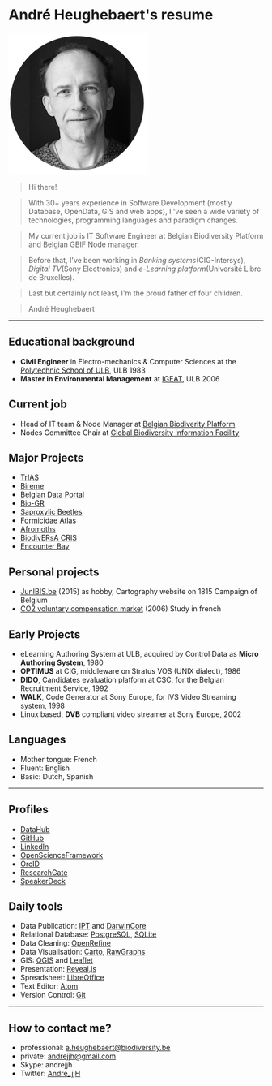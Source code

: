 # André Heughebaert's resume
![me](images/andrejjh.png)
>Hi there!

>With 30+ years experience in Software Development (mostly Database, OpenData, GIS and web apps), I 've seen a wide variety of technologies, programming languages and paradigm changes.

>My current job is IT Software Engineer at Belgian Biodiversity Platform and Belgian GBIF Node manager.

>Before that, I've been working in *Banking systems*(CIG-Intersys), *Digital TV*(Sony Electronics) and *e-Learning platform*(Université Libre de Bruxelles).

>Last but certainly not least, I'm the proud father of four children.

>André Heughebaert

---
## Educational background
- **Civil Engineer** in Electro-mechanics & Computer Sciences at the [Polytechnic School of ULB](http://www.ulb.ac.be/facs/polytech/), ULB 1983
- **Master in Environmental Management** at [IGEAT](http://igeat.ulb.ac.be/), ULB 2006


## Current job
- Head of IT team & Node Manager at [Belgian Biodiverity Platform](http://www.biodiversity.be)
- Nodes Committee Chair at [Global Biodiversity Information Facility](http://www.gbif.org)

## Major Projects
- [TrIAS](https://osf.io/7dpgr/)
- [Bireme](https://osf.io/ae4nq/)
- [Belgian Data Portal](http://data.biodiversity.be/)
- [Bio-GR](http://www.bio-gr.eu/)
- [Saproxylic Beetles](http://projects.biodiversity.be/beetles)
- [Formicidae Atlas](http://www.formicidae-atlas.be/)
- [Afromoths](http://www.afromoths.net/)
- [BiodivERsA CRIS](http://www.biodiversa.org/database/)
- [Encounter Bay](http://www.gbif.org/project/2015-ala-internationalization)

## Personal projects
- [JunIBIS.be](http://www.junibis.be) (2015) as hobby, Cartography website on 1815 Campaign of Belgium
- [CO2 voluntary compensation market](http://dev.ulb.ac.be/ceese/ABC_Impacts/documents_abc/Heughebaert_report_compensation.pdf) (2006) Study in french

## Early Projects
- eLearning Authoring System at ULB, acquired by Control Data as **Micro Authoring System**, 1980
- **OPTIMUS** at CIG, middleware on Stratus VOS (UNIX dialect), 1986
- **DIDO**, Candidates evaluation platform at CSC, for the Belgian Recruitment Service, 1992
- **WALK**, Code Generator at Sony Europe, for IVS Video Streaming system, 1998
- Linux based, **DVB** compliant video streamer at Sony Europe, 2002

## Languages
- Mother tongue: French
- Fluent: English
- Basic: Dutch, Spanish

---

## Profiles
- [DataHub](https://datahub.io/andrejjh)
- [GitHub](https://github.com/andrejjh)
- [LinkedIn](https://www.linkedin.com/in/andr%C3%A9-heughebaert-a888a41/)
- [OpenScienceFramework](https://osf.io/k7w78/)
- [OrcID](http://orcid.org/0000-0002-7839-5300)
- [ResearchGate](https://www.researchgate.net/profile/Andre_Heughebaert)
- [SpeakerDeck](https://speakerdeck.com/andrejjh)

## Daily tools
- Data Publication: [IPT](http://www.gbif.org/ipt) and [DarwinCore](http://rs.tdwg.org/dwc/)
- Relational Database: [PostgreSQL](https://www.postgresql.org), [SQLite](https://www.sqlite.org/)
- Data Cleaning: [OpenRefine](http://openrefine.org/)
- Data Visualisation: [Carto](https://carto.com/), [RawGraphs](http://rawgraphs.io/)
- GIS: [QGIS](http://www.qgis.org/) and [Leaflet](https://leafletjs.com/)
- Presentation: [Reveal.js](http://lab.hakim.se/reveal-js)
- Spreadsheet: [LibreOffice](https://www.libreoffice.org/)
- Text Editor: [Atom](https://atom.io/)
- Version Control: [Git](https://git-scm.com/)

---
## How to contact me?
- professional: <a.heughebaert@biodiversity.be>
- private: <andrejjh@gmail.com>
- Skype: andrejjh
- Twitter: [Andre_jjH](https://twitter.com/Andre_jjH)
